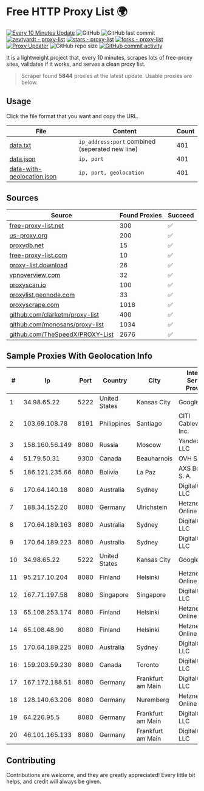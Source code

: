 
# Free HTTP Proxy List 🌍

[![Every 10 Minutes Update](https://github.com/mertguvencli/http-proxy-list/actions/workflows/main.yml/badge.svg?branch=main)](https://github.com/mertguvencli/http-proxy-list/actions/workflows/main.yml)
![GitHub](https://img.shields.io/github/license/mertguvencli/http-proxy-list)
![GitHub last commit](https://img.shields.io/github/last-commit/mertguvencli/http-proxy-list)
[![zevtyardt - proxy-list](https://img.shields.io/static/v1?label=zevtyardt&message=proxy-list&color=blue&logo=github)](https://github.com/zevtyardt/proxy-list "Go to GitHub repo")
[![stars - proxy-list](https://img.shields.io/github/stars/zevtyardt/proxy-list?style=social)](https://github.com/zevtyardt/proxy-list)
[![forks - proxy-list](https://img.shields.io/github/forks/zevtyardt/proxy-list?style=social)](https://github.com/zevtyardt/proxy-list)
[![Proxy Updater](https://github.com/zevtyardt/proxy-list/workflows/Proxy%20Updater/badge.svg)](https://github.com/zevtyardt/proxy-list/actions?query=workflow:"Proxy+Updater")
![GitHub repo size](https://img.shields.io/github/repo-size/zevtyardt/proxy-list)
[![GitHub commit activity](https://img.shields.io/github/commit-activity/m/zevtyardt/proxy-list?logo=commits)](https://github.com/zevtyardt/proxy-list/commits/main)

It is a lightweight project that, every 10 minutes, scrapes lots of free-proxy sites, validates if it works, and serves a clean proxy list.

> Scraper found **5844** proxies at the latest update. Usable proxies are below.

## Usage

Click the file format that you want and copy the URL.

|File|Content|Count|
|----|-------|-----|
|[data.txt](https://raw.githubusercontent.com/mertguvencli/http-proxy-list/main/proxy-list/data.txt)|`ip_address:port` combined (seperated new line)|401|
|[data.json](https://raw.githubusercontent.com/mertguvencli/http-proxy-list/main/proxy-list/data.json)|`ip, port`|401|
|[data-with-geolocation.json](https://raw.githubusercontent.com/mertguvencli/http-proxy-list/main/proxy-list/data-with-geolocation.json)|`ip, port, geolocation`|401|

## Sources

|Source|Found Proxies|Succeed|
|------|-------------|-------|
|[free-proxy-list.net](https://free-proxy-list.net)|300|✅|
|[us-proxy.org](https://www.us-proxy.org)|200|✅|
|[proxydb.net](http://proxydb.net)|15|✅|
|[free-proxy-list.com](https://free-proxy-list.com/?page=&port=&type%5B%5D=http&type%5B%5D=https&up_time=0&search=Search)|10|✅|
|[proxy-list.download](https://www.proxy-list.download/HTTP)|26|✅|
|[vpnoverview.com](https://vpnoverview.com/privacy/anonymous-browsing/free-proxy-servers)|32|✅|
|[proxyscan.io](https://www.proxyscan.io)|100|✅|
|[proxylist.geonode.com](https://proxylist.geonode.com/api/proxy-list?limit=300&page=1&sort_by=lastChecked&sort_type=desc&protocols=http,https)|33|✅|
|[proxyscrape.com](https://api.proxyscrape.com/v2/?request=displayproxies&protocol=http&timeout=10000&country=all&ssl=all&anonymity=all)|1018|✅|
|[github.com/clarketm/proxy-list](https://raw.githubusercontent.com/clarketm/proxy-list/master/proxy-list-raw.txt)|400|✅|
|[github.com/monosans/proxy-list](https://raw.githubusercontent.com/monosans/proxy-list/main/proxies/http.txt)|1034|✅|
|[github.com/TheSpeedX/PROXY-List](https://raw.githubusercontent.com/TheSpeedX/PROXY-List/master/http.txt)|2676|✅|


## Sample Proxies With Geolocation Info

|#|Ip|Port|Country|City|Internet Service Provider|
|-|--|----|-------|----|-------------------------|
|1|34.98.65.22|5222|United States|Kansas City|Google LLC|
|2|103.69.108.78|8191|Philippines|Santiago|CITI Cableworld Inc.|
|3|158.160.56.149|8080|Russia|Moscow|Yandex.Cloud LLC|
|4|51.79.50.31|9300|Canada|Beauharnois|OVH SAS|
|5|186.121.235.66|8080|Bolivia|La Paz|AXS Bolivia S. A.|
|6|170.64.140.18|8080|Australia|Sydney|DigitalOcean, LLC|
|7|188.34.152.20|8080|Germany|Ulrichstein|Hetzner Online GmbH|
|8|170.64.189.163|8080|Australia|Sydney|DigitalOcean, LLC|
|9|170.64.189.223|8080|Australia|Sydney|DigitalOcean, LLC|
|10|34.98.65.22|5222|United States|Kansas City|Google LLC|
|11|95.217.10.204|8080|Finland|Helsinki|Hetzner Online GmbH|
|12|167.71.197.58|8080|Singapore|Singapore|DigitalOcean, LLC|
|13|65.108.253.174|8080|Finland|Helsinki|Hetzner Online GmbH|
|14|65.108.48.90|8080|Finland|Helsinki|Hetzner Online GmbH|
|15|170.64.189.225|8080|Australia|Sydney|DigitalOcean, LLC|
|16|159.203.59.230|8080|Canada|Toronto|DigitalOcean, LLC|
|17|167.172.188.51|8080|Germany|Frankfurt am Main|DigitalOcean, LLC|
|18|128.140.63.206|8080|Germany|Nuremberg|Hetzner Online GmbH|
|19|64.226.95.5|8080|Germany|Frankfurt am Main|DigitalOcean, LLC|
|20|46.101.165.133|8080|Germany|Frankfurt am Main|DigitalOcean, LLC|



## Contributing

Contributions are welcome, and they are greatly appreciated! Every
little bit helps, and credit will always be given.

